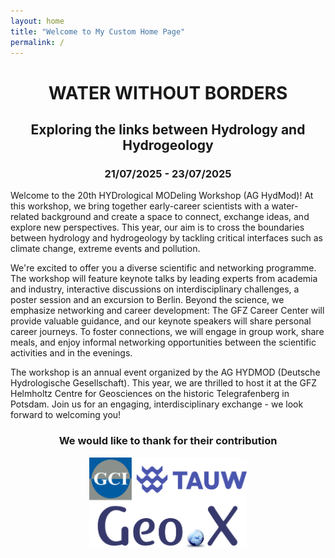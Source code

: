```yaml
---
layout: home
title: "Welcome to My Custom Home Page"
permalink: /
---
```



<h1 style="text-align: center;">WATER WITHOUT BORDERS</h1>

<h2 style="text-align: center;">Exploring the links between
Hydrology and Hydrogeology</h2>

<h3 style="text-align: center;">21/07/2025 - 23/07/2025</h3>



Welcome to the 20th HYDrological MODeling
Workshop (AG HydMod)! At this workshop, we bring together early-career scientists with
a water-related background and create a space to connect,
exchange ideas, and explore new perspectives. This year, our
aim is to cross the boundaries between hydrology and
hydrogeology by tackling critical interfaces such as climate
change, extreme events and pollution.

We're excited to offer you a diverse scientific and networking
programme. The workshop will feature keynote talks by
leading experts from academia and industry, interactive
discussions on interdisciplinary challenges, a poster session and
an excursion to Berlin. Beyond the science, we emphasize
networking and career development: The GFZ Career Center
will provide valuable guidance, and our keynote speakers will
share personal career journeys. To foster connections, we will
engage in group work, share meals, and enjoy informal
networking opportunities between the scientific activities and
in the evenings.

The workshop is an annual event organized by the AG
HYDMOD (Deutsche Hydrologische Gesellschaft). This year,
we are thrilled to host it at the GFZ Helmholtz Centre for
Geosciences on the historic Telegrafenberg in Potsdam. Join us
for an engaging, interdisciplinary exchange - we look forward
to welcoming you!


<h3 style="text-align: center;">We would like to thank for their contribution</h3>


<div style="text-align: center; background-color: transparent; border: none; padding: 0; margin: 0;">
    <img src="logos.png"  alt="Who we want to thank!" style="width: 50%; height: auto;" />
</div>


